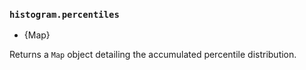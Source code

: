 ### `histogram.percentiles`

<!-- YAML
added: v11.10.0
-->

* {Map}

Returns a `Map` object detailing the accumulated percentile distribution.
